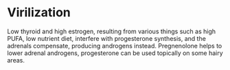 # Virilization

Low thyroid and high estrogen, resulting from various things such as high PUFA, low nutrient diet, interfere with progesterone synthesis, and the adrenals compensate, producing androgens instead. Pregnenolone helps to lower adrenal androgens, progesterone can be used topically on some hairy areas.